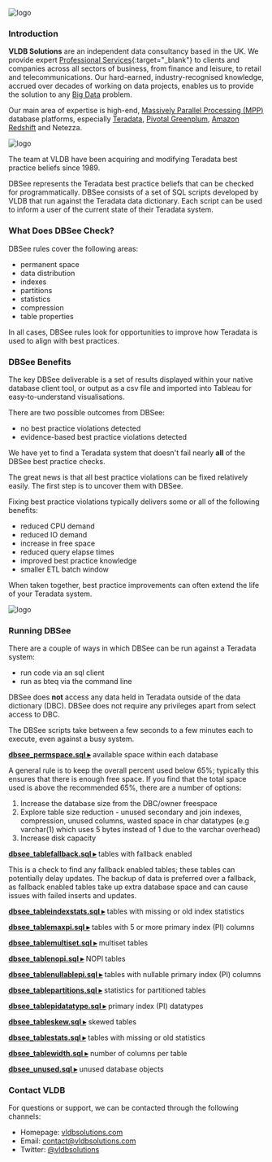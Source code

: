 ![logo](https://vldbsolutions.com/img/VLDB-logo.png)

### Introduction

**VLDB Solutions** are an independent data consultancy based in the UK. We provide expert [Professional Services](https://vldbsolutions.com/services/services.php){:target="_blank"} to clients and companies across all sectors of business, from finance and leisure, to retail and telecommunications. Our hard-earned, industry-recognised knowledge, accrued over decades of working on data projects, enables us to provide the solution to any [Big Data](https://vldbsolutions.com/glossary.php#bigdata) problem.

Our main area of expertise is high-end, [Massively Parallel Processing (MPP)](https://vldbsolutions.com/glossary.php#mpp) database platforms, especially [Teradata](https://vldbsolutions.com/technology/teradata.php), [Pivotal Greenplum](https://vldbsolutions.com/technology/greenplum.php), [Amazon Redshift](https://vldbsolutions.com/technology/amazon-redshift.php) and Netezza.

![logo](https://vldbsolutions.com/img/VLDB-DBSee.png)

The team at VLDB have been acquiring and modifying Teradata best practice beliefs since 1989.

DBSee represents the Teradata best practice beliefs that can be checked for programmatically. DBSee consists of a set of SQL scripts developed by VLDB that run against the Teradata data dictionary. Each script can be used to inform a user of the current state of their Teradata system.

### What Does DBSee Check?

DBSee rules cover the following areas:

* permanent space
* data distribution
* indexes
* partitions
* statistics
* compression
* table properties

In all cases, DBSee rules look for opportunities to improve how Teradata is used to align with best practices.

### DBSee Benefits

The key DBSee deliverable is a set of results displayed within your native database client tool, or output as a csv file and imported into Tableau for easy-to-understand visualisations.

There are two possible outcomes from DBSee:

* no best practice violations detected
* evidence-based best practice violations detected

We have yet to find a Teradata system that doesn't fail nearly **all** of the DBSee best practice checks.

The great news is that all best practice violations can be fixed relatively easily. The first step is to uncover them with DBSee.

Fixing best practice violations typically delivers some or all of the following benefits:

* reduced CPU demand
* reduced IO demand
* increase in free space
* reduced query elapse times
* improved best practice knowledge
* smaller ETL batch window

When taken together, best practice improvements can often extend the life of your Teradata system.

![logo](https://vldbsolutions.com/img/VLDB-DBSee-Tables.png)

### Running DBSee

There are a couple of ways in which DBSee can be run against a Teradata system:

* run code via an sql client 
* run as bteq via the command line 

DBSee does **not** access any data held in Teradata outside of the data dictionary (DBC). DBSee does not require any privileges apart from select access to DBC.

The DBSee scripts take between a few seconds to a few minutes each to execute, even against a busy system. 

[**dbsee_permspace.sql ▸**](https://github.com/VLDB-Solutions/DBSEE/blob/master/dbsee_permspace.sql) available space within each database

A general rule is to keep the overall percent used below 65%; typically this ensures that there is enough free space. If you find that the total space used is above the recommended 65%, there are a number of options:

1. Increase the database size from the DBC/owner freespace
1. Explore table size reduction - unused secondary and join indexes, compression, unused columns, wasted space in char datatypes (e.g varchar(1) which uses 5 bytes instead of 1 due to the varchar overhead)
1. Increase disk capacity 

[**dbsee_tablefallback.sql ▸**](https://github.com/VLDB-Solutions/DBSEE/blob/master/dbsee_tablefallback.sql) tables with fallback enabled

This is a check to find any fallback enabled tables; these tables can potentially delay updates. The backup of data is preferred over a fallback, as fallback enabled tables take up extra database space and can cause issues with failed inserts and updates.

[**dbsee_tableindexstats.sql ▸**](https://github.com/VLDB-Solutions/DBSEE/blob/master/dbsee_tableindexstats.sql) tables with missing or old index statistics

[**dbsee_tablemaxpi.sql ▸**](https://github.com/VLDB-Solutions/DBSEE/blob/master/dbsee_tablemaxpi.sql) tables with 5 or more primary index (PI) columns

[**dbsee_tablemultiset.sql ▸**](https://github.com/VLDB-Solutions/DBSEE/blob/master/dbsee_tablemultiset.sql) multiset tables

[**dbsee_tablenopi.sql ▸**](https://github.com/VLDB-Solutions/DBSEE/blob/master/dbsee_tablenopi.sql) NOPI tables

[**dbsee_tablenullablepi.sql ▸**](https://github.com/VLDB-Solutions/DBSEE/blob/master/dbsee_tablenullablepi.sql) tables with nullable primary index (PI) columns

[**dbsee_tablepartitions.sql ▸**](https://github.com/VLDB-Solutions/DBSEE/blob/master/dbsee_tablepartitions.sql) statistics for partitioned tables

[**dbsee_tablepidatatype.sql ▸**](https://github.com/VLDB-Solutions/DBSEE/blob/master/dbsee_tablepidatatype.sql) primary index (PI) datatypes

[**dbsee_tableskew.sql ▸**](https://github.com/VLDB-Solutions/DBSEE/blob/master/dbsee_tableskew.sql) skewed tables

[**dbsee_tablestats.sql ▸**](https://github.com/VLDB-Solutions/DBSEE/blob/master/dbsee_tablestats.sql) tables with missing or old statistics

[**dbsee_tablewidth.sql ▸**](https://github.com/VLDB-Solutions/DBSEE/blob/master/dbsee_tablewidth.sql) number of columns per table

[**dbsee_unused.sql ▸**](https://github.com/VLDB-Solutions/DBSEE/blob/master/dbsee_unused.sql) unused database objects

### Contact VLDB

For questions or support, we can be contacted through the following channels:

* Homepage: [vldbsolutions.com](https://vldbsolutions.com/)  
* Email: contact@vldbsolutions.com
* Twitter: [@vldbsolutions](https://twitter.com/vldbsolutions)

